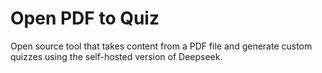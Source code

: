 # Open PDF to Quiz
Open source tool that takes content from a PDF file and generate custom quizzes using the self-hosted version of Deepseek.